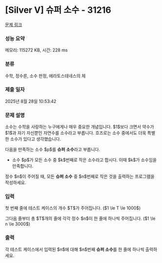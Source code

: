 # [Silver V] 슈퍼 소수 - 31216 

[문제 링크](https://www.acmicpc.net/problem/31216) 

### 성능 요약

메모리: 115272 KB, 시간: 228 ms

### 분류

수학, 정수론, 소수 판정, 에라토스테네스의 체

### 제출 일자

2025년 8월 28일 10:53:42

### 문제 설명

<p>소수는 수학을 사랑하는 누구에게나 매우 중요한 개념입니다. $1$보다 크면서 약수가 $1$과 자기 자신뿐인 자연수를 소수라고 부릅니다. 흐즈로는 소수 중에서도 더욱 특별한 소수가 있다고 생각했습니다.</p>

<p>다음을 만족하는 소수 $p$를 <strong>슈퍼 소수</strong>라고 부릅니다.</p>

<ul>
	<li>소수 $p$가 모든 소수 중 $k$번째로 작은 소수라고 합시다. 이때 $k$가 소수임을 만족합니다.</li>
</ul>

<p>정수 $n$이 주어질 때, 모든 <strong>슈퍼 소수</strong> 중 $n$번째로 작은 것을 출력하는 프로그램을 작성하세요.</p>

### 입력 

 <p>첫 번째 줄에 테스트 케이스의 개수 $T$가 주어집니다. ($1 \le T \le 1000$)</p>

<p>그다음 줄부터 총 $T$개의 줄에 각각 정수 $n$이 한 줄에 하나씩 주어집니다. ($1 \le n \le 3000$)</p>

### 출력 

 <p>각 테스트 케이스에서 입력된 $n$에 대해 $n$번째 <strong>슈퍼 소수</strong>를 한 줄에 하나씩 출력하세요.</p>

